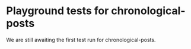 # Playground tests for chronological-posts
We are still awaiting the first test run for chronological-posts.
